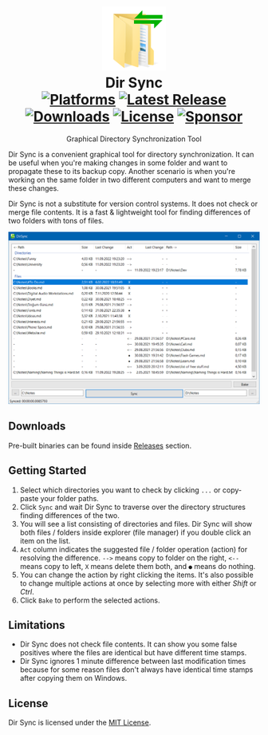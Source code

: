 <div align="center">

![Dir Sync Icon](icon.png)  
Dir Sync  
[![Platforms](https://img.shields.io/badge/platform-windows-blue)](https://github.com/ahmetsait/Dir-Sync/releases) [![Latest Release](https://img.shields.io/github/v/release/ahmetsait/Dir-Sync)](https://github.com/ahmetsait/Dir-Sync/releases/latest) [![Downloads](https://img.shields.io/github/downloads/ahmetsait/Dir-Sync/total)](https://github.com/ahmetsait/Dir-Sync/releases) [![License](https://img.shields.io/github/license/ahmetsait/Dir-Sync)](LICENSE) [![Sponsor](https://img.shields.io/badge/Sponsor-black?logo=githubsponsors)](https://github.com/sponsors/ahmetsait)
========
Graphical Directory Synchronization Tool
</div>
Dir Sync is a convenient graphical tool for directory synchronization. It can be useful when you're making changes in some folder and want to propagate these to its backup copy. Another scenario is when you're working on the same folder in two different computers and want to merge these changes.

Dir Sync is not a substitute for version control systems. It does not check or merge file contents. It is a fast & lightweight tool for finding differences of two folders with tons of files.

![Screenshot](screenshot.png)

Downloads
---------
Pre-built binaries can be found inside [Releases](https://github.com/ahmetsait/Dir-Sync/releases) section.

Getting Started
---------------
1. Select which directories you want to check by clicking `...` or copy-paste your folder paths.
2. Click `Sync` and wait Dir Sync to traverse over the directory structures finding differences of the two.
3. You will see a list consisting of directories and files.
Dir Sync will show both files / folders inside explorer (file manager) if you double click an item on the list.
4. `Act` column indicates the suggested file / folder operation (action) for resolving the difference.
`-->` means copy to folder on the right, `<--` means copy to left, `X` means delete them both, and `●` means do nothing.
5. You can change the action by right clicking the items. It's also possible to change multiple actions at once by selecting more with either _Shift_ or _Ctrl_.
6. Click `Bake` to perform the selected actions.

Limitations
-----------
- Dir Sync does not check file contents. It can show you some false positives where the files are identical but have different time stamps.
- Dir Sync ignores 1 minute difference between last modification times because for some reason files don't always have identical time stamps after copying them on Windows.

License
-------
Dir Sync is licensed under the [MIT License](LICENSE).
